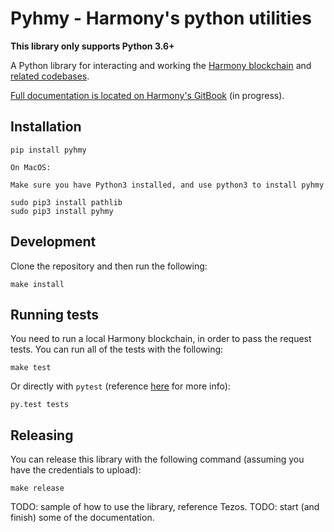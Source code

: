 # Pyhmy - Harmony's python utilities

**This library only supports Python 3.6+**

A Python library for interacting and working the [Harmony blockchain](https://harmony.one/)
and [related codebases](https://github.com/harmony-one).

[Full documentation is located on Harmony's GitBook](https://harmony.one/docs) (in progress).

## Installation

```
pip install pyhmy

On MacOS:

Make sure you have Python3 installed, and use python3 to install pyhmy

sudo pip3 install pathlib
sudo pip3 install pyhmy
```

## Development

Clone the repository and then run the following:
```
make install
```

## Running tests

You need to run a local Harmony blockchain, in order to pass the request tests.
You can run all of the tests with the following:

```
make test
```

Or directly with `pytest` (reference [here](https://docs.pytest.org/en/latest/index.html) for more info):

```
py.test tests
```

## Releasing

You can release this library with the following command (assuming you have the credentials to upload):

```
make release
```

TODO: sample of how to use the library, reference Tezos.
TODO: start (and finish) some of the documentation.
